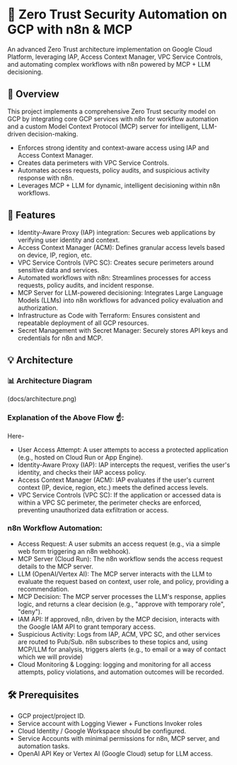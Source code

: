 # 🔐 Zero Trust Security Automation on GCP with n8n & MCP
An advanced Zero Trust architecture implementation on Google Cloud Platform, leveraging IAP, Access Context Manager, VPC Service Controls, and automating complex workflows with n8n powered by MCP + LLM decisioning.

## 📖 Overview
This project implements a comprehensive Zero Trust security model on GCP by integrating core GCP services with n8n for workflow automation and a custom Model Context Protocol (MCP) server for intelligent, LLM-driven decision-making.

- Enforces strong identity and context-aware access using IAP and Access Context Manager.
- Creates data perimeters with VPC Service Controls.
- Automates access requests, policy audits, and suspicious activity response with n8n.
- Leverages MCP + LLM for dynamic, intelligent decisioning within n8n workflows.

## 🚀 Features

- Identity-Aware Proxy (IAP) integration: Secures web applications by verifying user identity and context.
- Access Context Manager (ACM): Defines granular access levels based on device, IP, region, etc.
- VPC Service Controls (VPC SC): Creates secure perimeters around sensitive data and services.
- Automated workflows with n8n: Streamlines processes for access requests, policy audits, and incident response.
- MCP Server for LLM-powered decisioning: Integrates Large Language Models (LLMs) into n8n workflows for advanced policy evaluation and authorization.
- Infrastructure as Code with Terraform: Ensures consistent and repeatable deployment of all GCP resources.
- Secret Management with Secret Manager: Securely stores API keys and credentials for n8n and MCP.

## 💡 Architecture

### 📊 Architecture Diagram
(docs/architecture.png)

### Explanation of the Above Flow ☝️:
Here-
- User Access Attempt: A user attempts to access a protected application (e.g., hosted on Cloud Run or App Engine).
- Identity-Aware Proxy (IAP): IAP intercepts the request, verifies the user's identity, and checks their IAP access policy.
- Access Context Manager (ACM): IAP evaluates if the user's current context (IP, device, region, etc.) meets the defined access levels.
- VPC Service Controls (VPC SC): If the application or accessed data is within a VPC SC perimeter, the perimeter checks are enforced, preventing unauthorized data exfiltration or access.

### n8n Workflow Automation:
- Access Request: A user submits an access request (e.g., via a simple web form triggering an n8n webhook).
- MCP Server (Cloud Run): The n8n workflow sends the access request details to the MCP server.
- LLM (OpenAI/Vertex AI): The MCP server interacts with the LLM to evaluate the request based on context, user role, and policy, providing a recommendation.
- MCP Decision: The MCP server processes the LLM's response, applies logic, and returns a clear decision (e.g., "approve with temporary role", "deny").
- IAM API: If approved, n8n, driven by the MCP decision, interacts with the Google IAM API to grant temporary access.
- Suspicious Activity: Logs from IAP, ACM, VPC SC, and other services are routed to Pub/Sub. n8n subscribes to these topics and, using MCP/LLM for analysis, triggers alerts (e.g., to email or a way of contact which we will provide)
- Cloud Monitoring & Logging: logging and monitoring for all access attempts, policy violations, and automation outcomes will be recorded.

## 🛠️ Prerequisites
- GCP project/project ID.
- Service account with Logging Viewer + Functions Invoker roles
- Cloud Identity / Google Workspace should be configured.
- Service Accounts with minimal permissions for n8n, MCP server, and automation tasks.
- OpenAI API Key or Vertex AI (Google Cloud) setup for LLM access.

